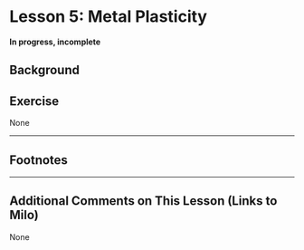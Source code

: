 # Lesson 5: Metal Plasticity

**In progress, incomplete**

## Background



## Exercise 

None

---
## Footnotes


---
## Additional Comments on This Lesson (Links to Milo)
None
